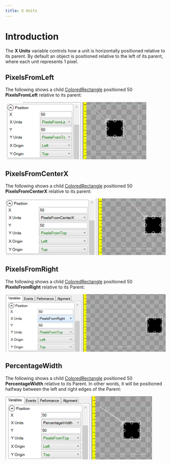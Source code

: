 ```yaml
---
title: X Units
---
```


# Introduction

The **X Units** variable controls how a unit is horizontally positioned relative to its parent. By default an object is positioned relative to the left of its parent, where each unit represents 1 pixel.

## PixelsFromLeft

The following shows a child [ColoredRectangle](https://github.com/vchelaru/Gum/tree/8c293a405185cca0e819b810220de684b436daf9/docs/Gum%20Elements/General%20Properties/ColoredRectangle/README.md) positioned 50 **PixelsFromLeft** relative to its parent:

![](../../.gitbook/assets/PixelsFromLeftGum.png)

## PixelsFromCenterX

The following shows a child [ColoredRectangle](https://github.com/vchelaru/Gum/tree/8c293a405185cca0e819b810220de684b436daf9/docs/Gum%20Elements/General%20Properties/ColoredRectangle/README.md) positioned 50 **PixelsFromCenterX** relative to its parent:

![](../../.gitbook/assets/PixelsFromCenterXGum.png)

## PixelsFromRight

The following shows a child [ColoredRectangle](https://github.com/vchelaru/Gum/tree/8c293a405185cca0e819b810220de684b436daf9/docs/Gum%20Elements/General%20Properties/ColoredRectangle/README.md) positioned 50 **PixelsFromRight** relative to its Parent:

![](../../.gitbook/assets/PixelsFromRightGum.png)

## PercentageWidth

The following shows a child [ColoredRectangle](https://github.com/vchelaru/Gum/tree/8c293a405185cca0e819b810220de684b436daf9/docs/Gum%20Elements/General%20Properties/ColoredRectangle/README.md) positioned 50 **PercentageWidth** relative to its Parent. In other words, it will be positioned halfway between the left and right edges of the Parent:

![](../../.gitbook/assets/PercentageWidthGum.png)

